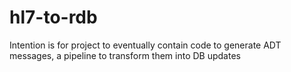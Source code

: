 # hl7-to-rdb
Intention is for project to eventually contain code to generate ADT messages, a pipeline to transform them into DB updates
